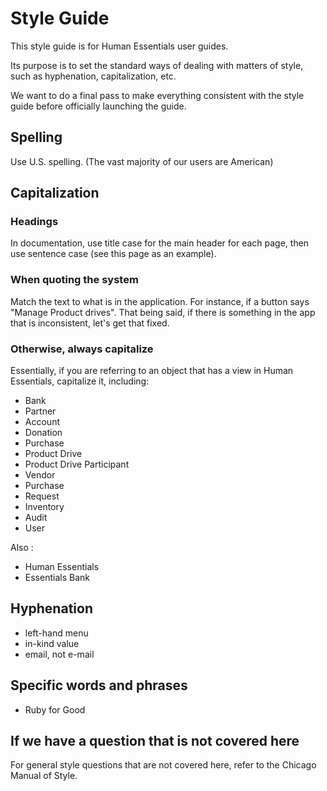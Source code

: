 # Style Guide
This style guide is for Human Essentials user guides.  

Its purpose is to set the standard ways of dealing with matters of style, such as hyphenation, capitalization, etc.

We want to do a final pass to make everything consistent with the style guide before officially launching the guide.

## Spelling
Use U.S. spelling.  (The vast majority of our users are American)

## Capitalization
### Headings
In documentation, use title case for the main header for each page,  then use sentence case (see this page as an example).
### When quoting the system 
Match the text to what is in the application.  For instance, if a button says "Manage Product drives".  That being said,  if there is something in the app that is inconsistent,  let's get that fixed.

### Otherwise, always capitalize
Essentially, if you are referring to an object that has a view in Human Essentials,  capitalize it, including:
- Bank
- Partner
- Account
- Donation
- Purchase
- Product Drive
- Product Drive Participant
- Vendor
- Purchase
- Request
- Inventory
- Audit
- User

Also :
- Human Essentials
- Essentials Bank

## Hyphenation
- left-hand menu
- in-kind value
- email, not e-mail

## Specific words and phrases
- Ruby for Good



## If we have a question that is not covered here
For general style questions that are not covered here, refer to the Chicago Manual of Style. 

